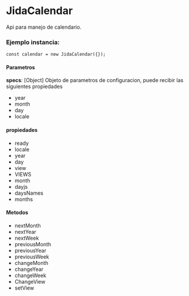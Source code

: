 # JidaCalendar

Api para manejo de calendario.


### Ejemplo instancia:

```
const calendar = new JidaCalendar({});
```

#### Parametros

**specs**: [Object] Objeto de parametros de configuracion, puede recibir
las siguientes propiedades
- year
- month
- day
- locale


#### propiedades

- ready
- locale
- year
- day
- view
- VIEWS
- month
- dayjs
- daysNames
- months

#### Metodos

- nextMonth
- nextYear
- nextWeek
- previousMonth
- previousYear
- previousWeek
- changeMonth
- changeYear
- changeWeek
- ChangeView
- setView



